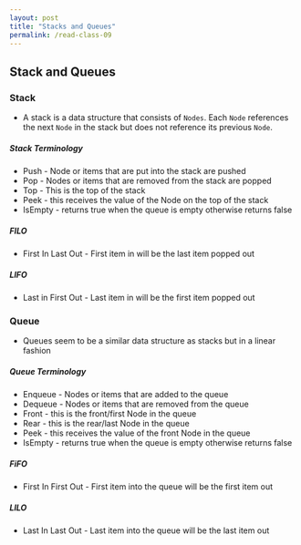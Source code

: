 ```yaml
---
layout: post
title: "Stacks and Queues"
permalink: /read-class-09
---
```


## Stack and Queues
 
### Stack
 
* A stack is a data structure that consists of `Nodes`. Each `Node` references the next `Node` in the stack but does not reference its previous `Node`.
 
##### Stack Terminology
 
* Push - Node or items that are put into the stack are pushed
* Pop - Nodes or items that are removed from the stack are popped
* Top - This is the top of the stack
* Peek - this receives the value of the Node on the top of the stack
* IsEmpty - returns true when the queue is empty otherwise returns false
 
##### FILO
* First In Last Out - First item in will be the last item popped out
 
##### LIFO
* Last in First Out - Last item in will be the first item popped out
 
### Queue
 
* Queues seem to be a similar data structure as stacks but in a linear fashion
 
##### Queue Terminology
 
* Enqueue - Nodes or items that are added to the queue
* Dequeue - Nodes or items that are removed from the queue
* Front - this is the front/first Node in the queue
* Rear - this is the rear/last Node in the queue
* Peek - this receives the value of the front Node in the queue
* IsEmpty - returns true when the queue is empty otherwise returns false
 
##### FiFO
* First In First Out - First item into the queue will be the first item out
 
##### LILO
* Last In Last Out - Last item into the queue will be the last item out
